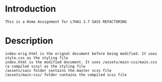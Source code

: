 # Introduction
    This is a Home Assignment for L7HA1 2.7 SASS REFACTORING
# Description
    index-orig.html is the orignal document before being modified. It uses style.css as the styling file
    index.html is the modified document. It uses /assets/main-css/main.css (a compiled scss) as the styling file
    /assets/sass folder contains the master scss file
    /assets/main-css/ folder contains the compiled scss file